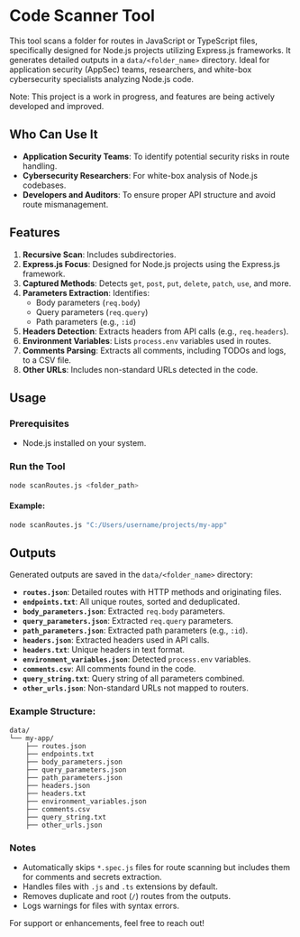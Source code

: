 # Code Scanner Tool

This tool scans a folder for routes in JavaScript or TypeScript files, specifically designed for Node.js projects utilizing Express.js frameworks. It generates detailed outputs in a `data/<folder_name>` directory. Ideal for application security (AppSec) teams, researchers, and white-box cybersecurity specialists analyzing Node.js code.

Note: This project is a work in progress, and features are being actively developed and improved.

## Who Can Use It
- **Application Security Teams**: To identify potential security risks in route handling.
- **Cybersecurity Researchers**: For white-box analysis of Node.js codebases.
- **Developers and Auditors**: To ensure proper API structure and avoid route mismanagement.

## Features

1. **Recursive Scan**: Includes subdirectories.
2. **Express.js Focus**: Designed for Node.js projects using the Express.js framework.
3. **Captured Methods**: Detects `get`, `post`, `put`, `delete`, `patch`, `use`, and more.
4. **Parameters Extraction**: Identifies:
   - Body parameters (`req.body`)
   - Query parameters (`req.query`)
   - Path parameters (e.g., `:id`)
5. **Headers Detection**: Extracts headers from API calls (e.g., `req.headers`).
6. **Environment Variables**: Lists `process.env` variables used in routes.
7. **Comments Parsing**: Extracts all comments, including TODOs and logs, to a CSV file.
8. **Other URLs**: Includes non-standard URLs detected in the code.

## Usage

### Prerequisites

- Node.js installed on your system.

### Run the Tool
```bash
node scanRoutes.js <folder_path>
```

#### Example:
```bash
node scanRoutes.js "C:/Users/username/projects/my-app"
```

## Outputs

Generated outputs are saved in the `data/<folder_name>` directory:

- **`routes.json`**: Detailed routes with HTTP methods and originating files.
- **`endpoints.txt`**: All unique routes, sorted and deduplicated.
- **`body_parameters.json`**: Extracted `req.body` parameters.
- **`query_parameters.json`**: Extracted `req.query` parameters.
- **`path_parameters.json`**: Extracted path parameters (e.g., `:id`).
- **`headers.json`**: Extracted headers used in API calls.
- **`headers.txt`**: Unique headers in text format.
- **`environment_variables.json`**: Detected `process.env` variables.
- **`comments.csv`**: All comments found in the code.
- **`query_string.txt`**: Query string of all parameters combined.
- **`other_urls.json`**: Non-standard URLs not mapped to routers.

### Example Structure:
```
data/
└── my-app/
    ├── routes.json
    ├── endpoints.txt
    ├── body_parameters.json
    ├── query_parameters.json
    ├── path_parameters.json
    ├── headers.json
    ├── headers.txt
    ├── environment_variables.json
    ├── comments.csv
    ├── query_string.txt
    ├── other_urls.json
```

### Notes

- Automatically skips `*.spec.js` files for route scanning but includes them for comments and secrets extraction.
- Handles files with `.js` and `.ts` extensions by default.
- Removes duplicate and root (`/`) routes from the outputs.
- Logs warnings for files with syntax errors.

For support or enhancements, feel free to reach out!


